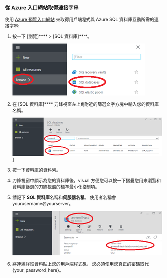 

### 從 Azure 入口網站取得連接字串

使用 [Azure 預覽入口網站](http://portal.azure.com/) 來取得用戶端程式與 Azure SQL 資料庫互動所需的連接字串:


1. 按一下 [瀏覽]**** > [SQL 資料庫]****。

    ![選取 SQL][1-select-sql]

2. 在 [SQL 資料庫]**** 刀鋒視窗左上角附近的篩選文字方塊中輸入您的資料庫名稱。

    ![選取資料庫][2-select-database]]

3. 按一下資料庫的資料列。

4. 刀鋒視窗中顯示為您的資料庫後，visual 方便您可以按一下摺疊您用來瀏覽和資料庫篩選的刀鋒視窗的標準最小化控制項。

5. 請記下 **SQL 資料庫**名稱和**伺服器名稱**。 使用者名稱會 yourusername@yourserver。

    ![取得連線詳細資料][3-get-connection-details]

7.  將連線詳細資料貼上您的用戶端程式碼。 您必須使用您真正的密碼取代 {your_password_here}。












[1-select-sql]: ./media/sql-database-include-connection-string-20-portalshots/connection-string-select-sql.png 
[2-select-database]: ./media/sql-database-include-connection-string-20-portalshots/connection-string-select-database.PNG 
[3-get-connection-details]: ./media/sql-database-include-connection-string-20-portalshots/connection-string-details.PNG 

